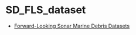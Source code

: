 # SD_FLS_dataset
- [Forward-Looking Sonar Marine Debris Datasets](https://github.com/mvaldenegro/marine-debris-fls-datasets)
